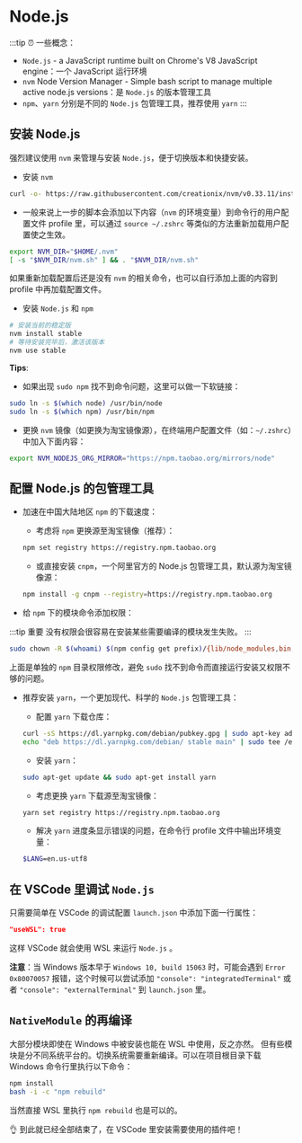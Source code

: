 # Node.js <a href="https://github.com/suyanhanx"><Badge text="@suyanhanx"/></a><a href="https://github.com/spencerwooo/dowww/pull/11"><Badge text="PR #11" type="warn"/></a>

:::tip ⏰ 一些概念：
- `Node.js` - a JavaScript runtime built on Chrome's V8 JavaScript engine：一个 JavaScript 运行环境
- `nvm` Node Version Manager - Simple bash script to manage multiple active node.js versions：是 `Node.js` 的版本管理工具
- `npm`、`yarn` 分别是不同的 `Node.js` 包管理工具，推荐使用 `yarn`
:::

## 安装 Node.js

强烈建议使用 `nvm` 来管理与安装 `Node.js`，便于切换版本和快捷安装。

- 安装 `nvm`

```bash
curl -o- https://raw.githubusercontent.com/creationix/nvm/v0.33.11/install.sh | bash
```

- 一般来说上一步的脚本会添加以下内容（`nvm` 的环境变量）到命令行的用户配置文件 profile 里，可以通过 `source ~/.zshrc` 等类似的方法重新加载用户配置使之生效。

```bash
export NVM_DIR="$HOME/.nvm"
[ -s "$NVM_DIR/nvm.sh" ] && . "$NVM_DIR/nvm.sh"
```

如果重新加载配置后还是没有 `nvm` 的相关命令，也可以自行添加上面的内容到 profile 中再加载配置文件。

- 安装 `Node.js` 和 `npm`

```bash
# 安装当前的稳定版
nvm install stable
# 等待安装完毕后，激活该版本
nvm use stable
```

**Tips**:

- 如果出现 `sudo npm` 找不到命令问题，这里可以做一下软链接：

```bash
sudo ln -s $(which node) /usr/bin/node
sudo ln -s $(which npm) /usr/bin/npm
```

- 更换 `nvm` 镜像（如更换为淘宝镜像源），在终端用户配置文件（如：`~/.zshrc`）中加入下面内容：

```bash
export NVM_NODEJS_ORG_MIRROR="https://npm.taobao.org/mirrors/node"
```

## 配置 Node.js 的包管理工具

- 加速在中国大陆地区 `npm` 的下载速度：
  - 考虑将 `npm` 更换源至淘宝镜像（推荐）：
  
  ```bash
  npm set registry https://registry.npm.taobao.org
  ```

  - 或直接安装 `cnpm`，一个阿里官方的 Node.js 包管理工具，默认源为淘宝镜像源：

  ```bash
  npm install -g cnpm --registry=https://registry.npm.taobao.org
  ```

- 给 `npm` 下的模块命令添加权限：
  
:::tip 重要
没有权限会很容易在安装某些需要编译的模块发生失败。
:::

```bash
sudo chown -R $(whoami) $(npm config get prefix)/{lib/node_modules,bin,share}
```

上面是单独的 `npm` 目录权限修改，避免 `sudo` 找不到命令而直接运行安装又权限不够的问题。

- 推荐安装 `yarn`，一个更加现代、科学的 `Node.js` 包管理工具：
  - 配置 `yarn` 下载仓库：

  ```bash
  curl -sS https://dl.yarnpkg.com/debian/pubkey.gpg | sudo apt-key add -
  echo "deb https://dl.yarnpkg.com/debian/ stable main" | sudo tee /etc/apt/sources.list.d/yarn.list
  ```
  - 安装 `yarn`：

  ```bash
  sudo apt-get update && sudo apt-get install yarn
  ```

  - 考虑更换 `yarn` 下载源至淘宝镜像：

  ```bash
  yarn set registry https://registry.npm.taobao.org
  ```

  - 解决 `yarn` 进度条显示错误的问题，在命令行 profile 文件中输出环境变量：

  ```bash
  $LANG=en.us-utf8
  ```

## 在 VSCode 里调试 `Node.js`

只需要简单在 VSCode 的调试配置 `launch.json` 中添加下面一行属性：

```json
"useWSL": true
```

这样 VSCode 就会使用 WSL 来运行 `Node.js` 。

**注意**：当 Windows 版本早于 `Windows 10, build 15063` 时，可能会遇到 `Error 0x80070057` 报错，这个时候可以尝试添加 `"console": "integratedTerminal"` 或者 `"console": "externalTerminal"` 到 `launch.json` 里。

## `NativeModule` 的再编译

大部分模块即使在 Windows 中被安装也能在 WSL 中使用，反之亦然。
但有些模块是分不同系统平台的。切换系统需要重新编译。可以在项目根目录下载 Windows 命令行里执行以下命令：

```bash
npm install
bash -i -c "npm rebuild"
```

当然直接 WSL 里执行 `npm rebuild` 也是可以的。

👌 到此就已经全部结束了，在 VSCode 里安装需要使用的插件吧！
